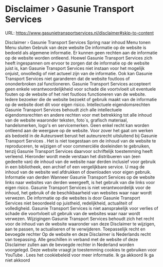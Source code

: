 # Disclaimer › Gasunie Transport Services

URL: https://www.gasunietransportservices.nl/disclaimer#skip-to-content

Disclaimer › Gasunie Transport Services
Spring naar inhoud
Menu tonen
Menu sluiten
Gebruik van deze website
De informatie op de website is bedoeld als algemene informatie. Er kunnen geen rechten aan de informatie op de website worden ontleend. Hoewel
Gasunie Transport Services
zich heeft ingespannen om ervoor te zorgen dat de informatie op de website juist is, kan
Gasunie Transport Services
niet instaan voor het mogelijk onjuist, onvolledig of niet actueel zijn van de informatie. Ook kan
Gasunie Transport Services
niet garanderen dat de website foutloos of ononderbroken zal functioneren.
Gasunie Transport Services
accepteert geen enkele verantwoordelijkheid voor schade die voortvloeit uit eventuele fouten op de website of het niet foutloos functioneren van de website. Iedere bezoeker die de website bezoekt of gebruik maakt van de informatie op de website doet dit voor eigen risico.
Intellectuele eigendomsrechten
Gasunie Transport Services
behoudt zich alle intellectuele eigendomsrechten en andere rechten voor met betrekking tot alle inhoud van de website waaronder teksten, foto`s, grafisch materiaal, handelsmerken, logo's en servicemerken. Geen enkel recht kan worden ontleend aan de weergave op de website. Voor zover het gaat om werken als bedoeld in de Auteurswet berust het auteursrecht uitsluitend bij
Gasunie Transport Services
.
Het is niet toegestaan om de inhoud van de website te reproduceren, te wijzigen of voor commerciële doeleinden te gebruiken, tenzij
Gasunie Transport Services
daarvoor schriftelijk toestemming heeft verleend. Hieronder wordt mede verstaan het distribueren van (een gedeelte van) de inhoud van de website naar derden inclusief voor gebruik in een bibliotheek, een archief of een vergelijkbare service. U mag de inhoud van de website wel afdrukken of downloaden voor eigen gebruik.
Informatie van derden
Wanneer
Gasunie Transport Services
op de website links naar websites van derden weergeeft, is het gebruik van die links voor eigen risico.
Gasunie Transport Services
is niet verantwoordelijk voor de inhoud, het gebruik of de beschikbaarheid van websites waar naar wordt verwezen. De informatie op die websites is door
Gasunie Transport Services
niet beoordeeld op juistheid, redelijkheid, actualiteit of volledigheid.
Gasunie Transport Services
is niet aansprakelijk voor verlies of schade die voortvloeit uit gebruik van de websites waar naar wordt verwezen.
Wijzigingen
Gasunie Transport Services
behoudt zich het recht voor de inhoud van de website waaronder van deze Disclaimer te wijzigen, aan te passen, te actualiseren of te verwijderen. Toepasselijk recht en bevoegde rechter Op de website en deze Disclaimer is Nederlands recht van toepassing. Alle geschillen in verband met de website of deze Disclaimer zullen aan de bevoegde rechter in Nederland worden voorgelegd.
Deze website vraagt je toestemming cookies te gebruiken voor
YouTube
. Lees het
cookiebeleid
voor meer informatie.
Ik ga akkoord
Ik ga niet akkoord